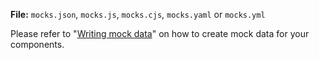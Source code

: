 **File:** `mocks.json`, `mocks.js`, `mocks.cjs`, `mocks.yaml` or `mocks.yml`

Please refer to "[Writing mock data](/how-to/writing-mock-data/)" on how to create mock data for your components.
